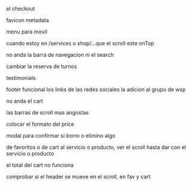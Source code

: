 el checkout

favicon
metadata

menu para movil

cuando estoy en /services o shop/...que el scroll este onTop

no anda la barra de navegacion ni el search

cambiar la reserva de turnos

testimonials

footer funcional
los links de las redes sociales
la adicion al grupo de wsp

no anda el cart

las barras de scroll mas angostas

colocar el formato del price

modal para confirmar si borro o elimino algo

de favoritos o de cart al servicio o producto, ver el scroll hasta dar con el servicio o producto

el total del cart no funciona

comprobar si el header se mueve en el scroll, en fav y cart



